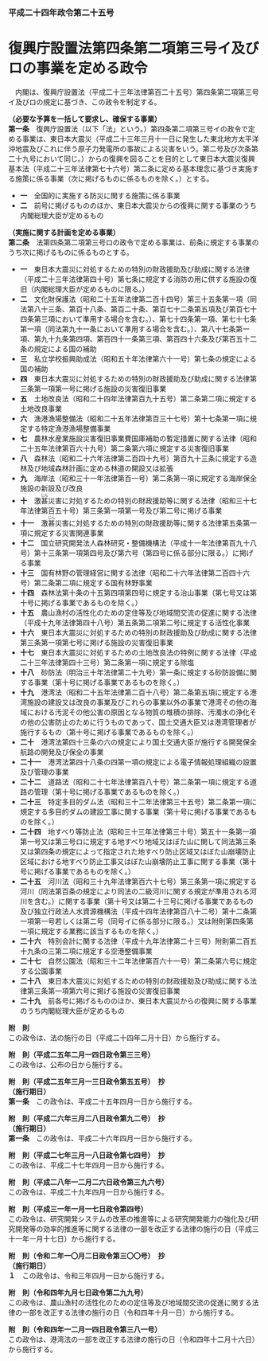 ### 平成二十四年政令第二十五号  
# 復興庁設置法第四条第二項第三号イ及びロの事業を定める政令  
　内閣は、復興庁設置法（平成二十三年法律第百二十五号）第四条第二項第三号イ及びロの規定に基づき、この政令を制定する。  
  
**（必要な予算を一括して要求し、確保する事業）**  
**第一条**　復興庁設置法（以下「法」という。）第四条第二項第三号イの政令で定める事業は、東日本大震災（平成二十三年三月十一日に発生した東北地方太平洋沖地震及びこれに伴う原子力発電所の事故による災害をいう。第二号及び次条第二十九号において同じ。）からの復興を図ることを目的として東日本大震災復興基本法（平成二十三年法律第七十六号）第二条に定める基本理念に基づき実施する施策に係る事業（次に掲げるものに係るものを除く。）とする。  
* **一**　全国的に実施する防災に関する施策に係る事業  
* **二**　前号に掲げるもののほか、東日本大震災からの復興に関する事業のうち内閣総理大臣が定めるもの  
  
**（実施に関する計画を定める事業）**  
**第二条**　法第四条第二項第三号ロの政令で定める事業は、前条に規定する事業のうち次に掲げるものに係るものとする。  
* **一**　東日本大震災に対処するための特別の財政援助及び助成に関する法律（平成二十三年法律第四十号）第七条に規定する消防の用に供する施設の復旧（内閣総理大臣が定めるものに限る。）  
* **二**　文化財保護法（昭和二十五年法律第二百十四号）第三十五条第一項（同法第八十三条、第百十八条、第百二十条、第百七十二条第五項及び第百七十四条第三項において準用する場合を含む。）、第七十四条第一項、第七十七条第一項（同法第九十一条において準用する場合を含む。）、第八十七条第一項、第九十九条第四項、第百四十一条第三項、第百四十六条及び第百五十二条の規定による国の補助  
* **三**　私立学校振興助成法（昭和五十年法律第六十一号）第七条の規定による国の補助  
* **四**　東日本大震災に対処するための特別の財政援助及び助成に関する法律第三条第一項第一号に掲げる施設の災害復旧事業  
* **五**　土地改良法（昭和二十四年法律第百九十五号）第二条第二項に規定する土地改良事業  
* **六**　漁港漁場整備法（昭和二十五年法律第百三十七号）第十七条第一項に規定する特定漁港漁場整備事業  
* **七**　農林水産業施設災害復旧事業費国庫補助の暫定措置に関する法律（昭和二十五年法律第百六十九号）第二条第六項に規定する災害復旧事業  
* **八**　森林法（昭和二十六年法律第二百四十九号）第百九十三条に規定する造林及び地域森林計画に定める林道の開設又は拡張  
* **九**　海岸法（昭和三十一年法律第百一号）第二条第一項に規定する海岸保全施設の新設及び改良  
* **十**　激<ruby>甚<rt>じん</rt></ruby>災害に対処するための特別の財政援助等に関する法律（昭和三十七年法律第百五十号）第三条第一項第一号及び第二号に掲げる事業  
* **十一**　激<ruby>甚<rt>じん</rt></ruby>災害に対処するための特別の財政援助等に関する法律第五条第一項に規定する災害関連事業  
* **十二**　国立研究開発法人森林研究・整備機構法（平成十一年法律第百九十八号）第十三条第一項第四号及び第六号（第四号に係る部分に限る。）に掲げる事業  
* **十三**　国有林野の管理経営に関する法律（昭和二十六年法律第二百四十六号）第二条第二項に規定する国有林野事業  
* **十四**　森林法第十条の十五第四項第四号に規定する治山事業（第七号又は第十号に掲げる事業であるものを除く。）  
* **十五**　農山漁村の活性化のための定住等及び地域間交流の促進に関する法律（平成十九年法律第四十八号）第五条第二項第二号に規定する活性化事業  
* **十六**　東日本大震災に対処するための特別の財政援助及び助成に関する法律第三条第一項第七号に掲げる施設の災害復旧事業  
* **十七**　東日本大震災に対処するための土地改良法の特例に関する法律（平成二十三年法律第四十三号）第二条第一項に規定する除塩  
* **十八**　砂防法（明治三十年法律第二十九号）第一条に規定する砂防設備に関する事業（第十号に掲げる事業であるものを除く。）  
* **十九**　港湾法（昭和二十五年法律第二百十八号）第二条第五項に規定する港湾施設の建設又は改良の事業及びこれらの事業以外の事業で港湾その他の海域における汚泥その他公害の原因となる物質の堆積の排除、汚濁水の浄化その他の公害防止のために行うものであって、国土交通大臣又は港湾管理者が施行するもの（第十号に掲げる事業であるものを除く。）  
* **二十**　港湾法第四十三条の六の規定により国土交通大臣が施行する開発保全航路の開発及び保全の事業  
* **二十一**　港湾法第四十八条の四第一項の規定による電子情報処理組織の設置及び管理の事業  
* **二十二**　道路法（昭和二十七年法律第百八十号）第二条第一項に規定する道路の管理（第十号に掲げる事業であるものを除く。）  
* **二十三**　特定多目的ダム法（昭和三十二年法律第三十五号）第二条第一項に規定する多目的ダムの建設工事に関する事業（第十号に掲げる事業であるものを除く。）  
* **二十四**　地すべり等防止法（昭和三十三年法律第三十号）第五十一条第一項第一号又は第三号ロに規定する地すべり地域又はぼた山に関して同法第三条又は第四条の規定によって指定された地すべり防止区域又はぼた山崩壊防止区域における地すべり防止工事又はぼた山崩壊防止工事に関する事業（第十号に掲げる事業であるものを除く。）  
* **二十五**　河川法（昭和三十九年法律第百六十七号）第三条第一項に規定する河川（同法第百条の規定により同法の二級河川に関する規定が準用される河川を含む。）に関する事業（第十号又は第二十三号に掲げる事業であるもの及び独立行政法人水資源機構法（平成十四年法律第百八十二号）第十二条第一項第一号若しくは第二号（同号イに係る部分に限る。）又は附則第四条第一項に規定する業務に該当するものを除く。）  
* **二十六**　特別会計に関する法律（平成十九年法律第二十三号）附則第二百五十九条の三第二項に規定する空港整備事業  
* **二十七**　自然公園法（昭和三十二年法律第百六十一号）第二条第六号に規定する公園事業  
* **二十八**　東日本大震災に対処するための特別の財政援助及び助成に関する法律第三条第一項第六号に掲げる施設の災害復旧事業  
* **二十九**　前各号に掲げるもののほか、東日本大震災からの復興に関する事業のうち内閣総理大臣が定めるもの  
  
**附　則**  
この政令は、法の施行の日（平成二十四年二月十日）から施行する。  
  
**附　則（平成二五年二月一四日政令第三三号）**  
この政令は、公布の日から施行する。  
  
**附　則（平成二五年三月一三日政令第五五号）　抄**  
**（施行期日）**  
**第一条**　この政令は、平成二十五年四月一日から施行する。  
  
**附　則（平成二六年三月二八日政令第九二号）　抄**  
**（施行期日）**  
**第一条**　この政令は、平成二十六年四月一日から施行する。  
  
**附　則（平成二七年三月一八日政令第七四号）　抄**  
この政令は、平成二十七年四月一日から施行する。  
  
**附　則（平成二八年一二月二六日政令第三九六号）**  
この政令は、平成二十九年四月一日から施行する。  
  
**附　則（平成三一年一月一七日政令第四号）**  
この政令は、研究開発システムの改革の推進等による研究開発能力の強化及び研究開発等の効率的推進等に関する法律の一部を改正する法律の施行の日（平成三十一年一月十七日）から施行する。  
  
**附　則（令和二年一〇月二日政令第三〇〇号）　抄**  
**（施行期日）**  
**１**　この政令は、令和三年四月一日から施行する。  
  
**附　則（令和四年九月七日政令第二九九号）**  
この政令は、農山漁村の活性化のための定住等及び地域間交流の促進に関する法律の一部を改正する法律の施行の日（令和四年十月一日）から施行する。  
  
**附　則（令和四年一二月一四日政令第三八一号）**  
この政令は、港湾法の一部を改正する法律の施行の日（令和四年十二月十六日）から施行する。  
  
